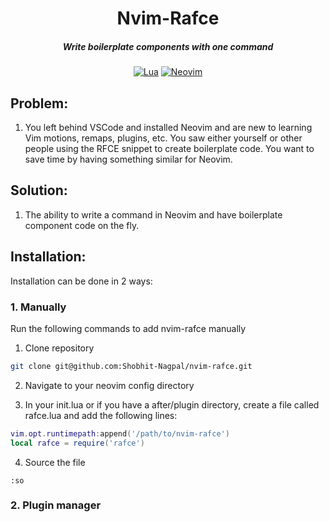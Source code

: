 <div align="center">

# Nvim-Rafce
##### Write boilerplate components with one command

[![Lua](https://img.shields.io/badge/Lua-blue.svg?style=for-the-badge&logo=lua)](http://www.lua.org)
[![Neovim](https://img.shields.io/badge/Neovim%200.5+-green.svg?style=for-the-badge&logo=neovim)](https://neovim.io)

</div>

## Problem:

1. You left behind VSCode and installed Neovim and are new to learning Vim motions, remaps, plugins, etc. You saw either yourself or other people using the RFCE snippet to create boilerplate code. You want to save time by having something similar for Neovim.

## Solution:

1. The ability to write a command in Neovim and have boilerplate component code on the fly.

## Installation:

Installation can be done in 2 ways:

### 1. Manually

Run the following commands to add nvim-rafce manually

1. Clone repository

```bash
git clone git@github.com:Shobhit-Nagpal/nvim-rafce.git
```

2. Navigate to your neovim config directory

3. In your init.lua or if you have a after/plugin directory, create a file called rafce.lua and add the following lines:

```lua
vim.opt.runtimepath:append('/path/to/nvim-rafce')
local rafce = require('rafce')
```

4. Source the file

```vim
:so
```

### 2. Plugin manager
